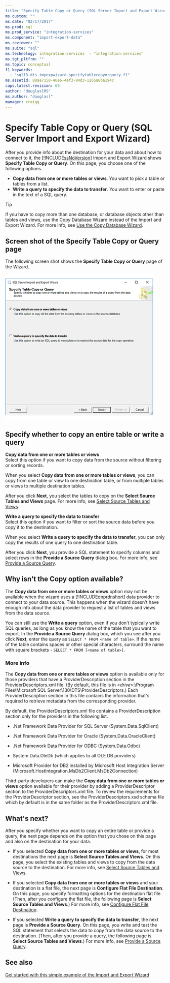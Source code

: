 ```yaml
---
title: "Specify Table Copy or Query (SQL Server Import and Export Wizard) | Microsoft Docs"
ms.custom: ""
ms.date: "02/17/2017"
ms.prod: sql
ms.prod_service: "integration-services"
ms.component: "import-export-data"
ms.reviewer: ""
ms.suite: "sql"
ms.technology: integration-services  - "integration-services"
ms.tgt_pltfrm: ""
ms.topic: conceptual
f1_keywords: 
  - "sql13.dts.impexpwizard.specifytablecopyorquery.f1"
ms.assetid: 08aa7158-40e6-4ef3-84d3-1265a8ba194c
caps.latest.revision: 69
author: "douglaslMS"
ms.author: "douglasl"
manager: craigg
---
```

# Specify Table Copy or Query (SQL Server Import and Export Wizard)
  After you provide info about the destination for your data and about how to connect to it, the [!INCLUDE[ssNoVersion](../../includes/ssnoversion-md.md)] Import and Export Wizard shows **Specify Table Copy or Query**. On this page, you choose one of the following options.
-   **Copy data from one or more tables or views**. You want to pick a table or tables from a list.
-   **Write a query to specify the data to transfer**. You want to enter or paste in the text of a SQL query.
    
> [!TIP]
> If you have to copy more than one database, or database objects other than tables and views, use the Copy Database Wizard instead of the Import and Export Wizard. For more info, see [Use the Copy Database Wizard](../../relational-databases/databases/use-the-copy-database-wizard.md).     
 
## Screen shot of the Specify Table Copy or Query page    
 The following screen shot shows the **Specify Table Copy or Query** page of the Wizard.    
    
 ![Table copy or query page of the Import and Export Wizard](../../integration-services/import-export-data/media/table-copy-or-query.png "Table copy or query page of the Import and Export Wizard")    
    
## Specify whether to copy an entire table or write a query 
 **Copy data from one or more tables or views**    
 Select this option if you want to copy data from the source without filtering or sorting records.   

When you select **Copy data from one or more tables or views**, you can copy from one table or view to one destination table, or from multiple tables or views to multiple destination tables.

 After you click **Next**, you select the tables to copy on the **Select Source Tables and Views** page. For more info, see [Select Source Tables and Views](../../integration-services/import-export-data/select-source-tables-and-views-sql-server-import-and-export-wizard.md).   
    
 **Write a query to specify the data to transfer**    
 Select this option if you want to filter or sort the source data before you copy it to the destination.    
    
When you select **Write a query to specify the data to transfer**, you can only copy the results of one query to one destination table.  

After you click **Next**, you provide a SQL statement to specify columns and select rows in the **Provide a Source Query** dialog box. For more info, see [Provide a Source Query](../../integration-services/import-export-data/provide-a-source-query-sql-server-import-and-export-wizard.md).   
    
## Why isn't the Copy option available?    
 The **Copy data from one or more tables or views** option may not be available when the wizard uses a [!INCLUDE[dnprdnshort](../../includes/dnprdnshort-md.md)] data provider to connect to your data source. This happens when the wizard doesn't have enough info about the data provider to request a list of tables and views from the data source. 
 
You can still use the **Write a query** option, even if you don't typically write SQL queries, as long as you know the name of the table that you want to export. In the **Provide a Source Query** dialog box, which you see after you click **Next**, enter the query as `SELECT * FROM <name of table>`. If the name of the table contains spaces or other special characters, surround the name with square brackets - `SELECT * FROM [<name of table>]`.

### More info
 The **Copy data from one or more tables or views** option is available only for those providers that have a ProviderDescription section in the ProviderDescriptors.xml file. (By default, this file is in \<*drive*>:\Program Files\Microsoft SQL Server\130\DTS\ProviderDescriptors.) Each ProviderDescription section in this file contains the information that's required to retrieve metadata from the corresponding provider.    
    
 By default, the ProviderDescriptors.xml file contains a ProviderDescription section only for the providers in the following list.    
    
-   .Net Framework Data Provider for SQL Server (System.Data.SqlClient)    
    
-   .Net Framework Data Provider for Oracle (System.Data.OracleClient)    
    
-   .Net Framework Data Provider for ODBC (System.Data.Odbc)    
    
-    System.Data.OleDb (which applies to all OLE DB providers)    
    
-   Microsoft Provider for DB2 installed by Microsoft Host Integration Server (Microsoft.HostIntegration.MsDb2Client.MsDb2Connection)    
    
 Third-party developers can make the **Copy data from one or more tables or views** option available for their provider by adding  a ProviderDescriptor section to the ProviderDescriptors.xml file. To review the requirements for the ProviderDescriptor section, see the ProviderDescriptors.xsd schema file which by default is in the same folder as the ProviderDescriptors.xml file.    
    
## What's next?    
 After you specify whether you want to copy an entire table or provide a query, the next page depends on the option that you chose on this page and also on the destination for your data.    
    
-   If you selected **Copy data from one or more tables or views**, for most destinations the next page is **Select Source Tables and Views**. On this page, you select the existing tables and views to copy from the data source to the destination. For more info, see [Select Source Tables and Views](../../integration-services/import-export-data/select-source-tables-and-views-sql-server-import-and-export-wizard.md).    
    
-   If you selected **Copy data from one or more tables or views** and your destination is a flat file, the next page is **Configure Flat File Destination**. On this page, you specify formatting options for the destination flat file. (Then, after you configure the flat file, the following page is **Select Source Tables and Views**.) For more info, see [Configure Flat File Destination](../../integration-services/import-export-data/configure-flat-file-destination-sql-server-import-and-export-wizard.md).    
    
-   If you selected **Write a query to specify the data to transfer**, the next page is **Provide a Source Query**. On this page, you write and test the SQL statement that selects the data to copy from the data source to the destination. (Then, after you provide a query, the following page is **Select Source Tables and Views**.) For more info, see [Provide a Source Query](../../integration-services/import-export-data/provide-a-source-query-sql-server-import-and-export-wizard.md).

## See also
[Get started with this simple example of the Import and Export Wizard](../../integration-services/import-export-data/get-started-with-this-simple-example-of-the-import-and-export-wizard.md)



